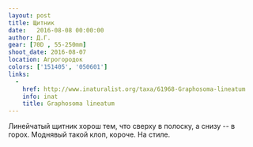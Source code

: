 ```yaml
---
layout: post
title: Щитник
date:   2016-08-08 00:00:00
author: Д.Г.
gear: [70D , 55-250mm]
shoot_date: 2016-08-07
location: Агрогородок
colors: ['151405', '050601']
links:
  -
    href: http://www.inaturalist.org/taxa/61968-Graphosoma-lineatum
    info: inat
    title: Graphosoma lineatum
---
```


Линейчатый щитник хорош тем, что сверху в полоску, а снизу -- в горох. Моднявый такой клоп, короче. На стиле.
